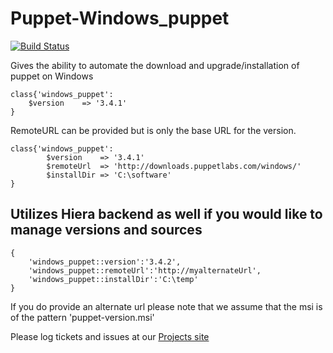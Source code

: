 # Puppet-Windows_puppet
[![Build Status](https://travis-ci.org/cyberious/puppet-windows_puppet.png?branch=master)](https://travis-ci.org/cyberious/puppet-windows_puppet)

Gives the ability to automate the download and upgrade/installation of puppet on Windows

    class{'windows_puppet':
        $version    => '3.4.1'
    }

RemoteURL can be provided but is only the base URL for the version.

    class{'windows_puppet':
            $version    => '3.4.1'
            $remoteUrl  => 'http://downloads.puppetlabs.com/windows/'
            $installDir => 'C:\software'
    }

Utilizes Hiera backend as well if you would like to manage versions and sources
---
    {
        'windows_puppet::version':'3.4.2',
        'windows_puppet::remoteUrl':'http://myalternateUrl',
        'windows_puppet::installDir':'C:\temp'
    }

If you do provide an alternate url please note that we assume that the msi is of the pattern 'puppet-version.msi'

Please log tickets and issues at our [Projects site](http://github.com/cyberious/puppet-windows_puppet)
